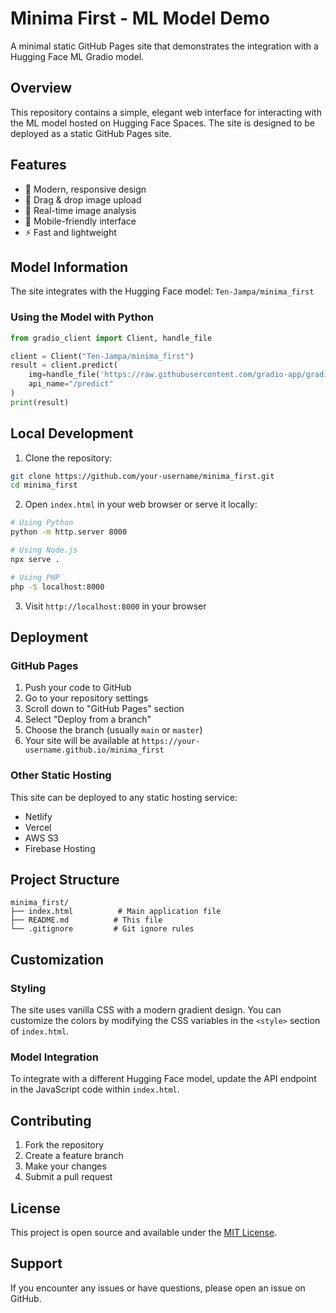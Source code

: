 # Minima First - ML Model Demo

A minimal static GitHub Pages site that demonstrates the integration with a Hugging Face ML Gradio model.

## Overview

This repository contains a simple, elegant web interface for interacting with the ML model hosted on Hugging Face Spaces. The site is designed to be deployed as a static GitHub Pages site.

## Features

- 🎨 Modern, responsive design
- 📁 Drag & drop image upload
- 🔄 Real-time image analysis
- 📱 Mobile-friendly interface
- ⚡ Fast and lightweight

## Model Information

The site integrates with the Hugging Face model: `Ten-Jampa/minima_first`

### Using the Model with Python

```python
from gradio_client import Client, handle_file

client = Client("Ten-Jampa/minima_first")
result = client.predict(
    img=handle_file('https://raw.githubusercontent.com/gradio-app/gradio/main/test/test_files/bus.png'),
    api_name="/predict"
)
print(result)
```

## Local Development

1. Clone the repository:
```bash
git clone https://github.com/your-username/minima_first.git
cd minima_first
```

2. Open `index.html` in your web browser or serve it locally:
```bash
# Using Python
python -m http.server 8000

# Using Node.js
npx serve .

# Using PHP
php -S localhost:8000
```

3. Visit `http://localhost:8000` in your browser

## Deployment

### GitHub Pages

1. Push your code to GitHub
2. Go to your repository settings
3. Scroll down to "GitHub Pages" section
4. Select "Deploy from a branch"
5. Choose the branch (usually `main` or `master`)
6. Your site will be available at `https://your-username.github.io/minima_first`

### Other Static Hosting

This site can be deployed to any static hosting service:
- Netlify
- Vercel
- AWS S3
- Firebase Hosting

## Project Structure

```
minima_first/
├── index.html          # Main application file
├── README.md          # This file
└── .gitignore         # Git ignore rules
```

## Customization

### Styling
The site uses vanilla CSS with a modern gradient design. You can customize the colors by modifying the CSS variables in the `<style>` section of `index.html`.

### Model Integration
To integrate with a different Hugging Face model, update the API endpoint in the JavaScript code within `index.html`.

## Contributing

1. Fork the repository
2. Create a feature branch
3. Make your changes
4. Submit a pull request

## License

This project is open source and available under the [MIT License](LICENSE).

## Support

If you encounter any issues or have questions, please open an issue on GitHub. 